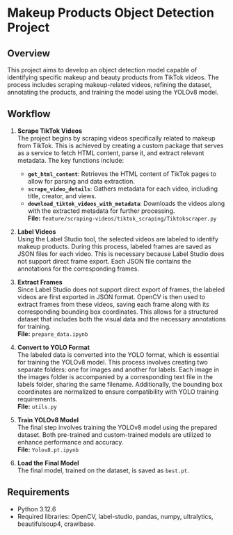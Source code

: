 # Makeup Products Object Detection Project

## Overview
This project aims to develop an object detection model capable of identifying specific makeup and beauty products from TikTok videos. The process includes scraping makeup-related videos, refining the dataset, annotating the products, and training the model using the YOLOv8 model.

## Workflow

1. **Scrape TikTok Videos**  
   The project begins by scraping videos specifically related to makeup from TikTok. This is achieved by creating a custom package that serves as a service to fetch HTML content, parse it, and extract relevant metadata. The key functions include:
   - **`get_html_content`**: Retrieves the HTML content of TikTok pages to allow for parsing and data extraction.
   - **`scrape_video_details`**: Gathers metadata for each video, including title, creator, and views.
   - **`download_tiktok_videos_with_metadata`**: Downloads the videos along with the extracted metadata for further processing.  
   **File:** `feature/scraping-videos/tiktok_scraping/Tiktokscraper.py`

2. **Label Videos**  
   Using the Label Studio tool, the selected videos are labeled to identify makeup products. During this process, labeled frames are saved as JSON files for each video. This is necessary because Label Studio does not support direct frame export. Each JSON file contains the annotations for the corresponding frames.

3. **Extract Frames**  
   Since Label Studio does not support direct export of frames, the labeled videos are first exported in JSON format. OpenCV is then used to extract frames from these videos, saving each frame along with its corresponding bounding box coordinates. This allows for a structured dataset that includes both the visual data and the necessary annotations for training.  
   **File:** `prepare_data.ipynb`

4. **Convert to YOLO Format**  
   The labeled data is converted into the YOLO format, which is essential for training the YOLOv8 model. This process involves creating two separate folders: one for images and another for labels. Each image in the images folder is accompanied by a corresponding text file in the labels folder, sharing the same filename. Additionally, the bounding box coordinates are normalized to ensure compatibility with YOLO training requirements.  
   **File:** `utils.py`

5. **Train YOLOv8 Model**  
   The final step involves training the YOLOv8 model using the prepared dataset. Both pre-trained and custom-trained models are utilized to enhance performance and accuracy.  
   **File:** `Yolov8.pt.ipynb`

6. **Load the Final Model**  
   The final model, trained on the dataset, is saved as `best.pt`.

## Requirements
- Python 3.12.6
- Required libraries: OpenCV, label-studio, pandas, numpy, ultralytics, beautifulsoup4, crawlbase.





